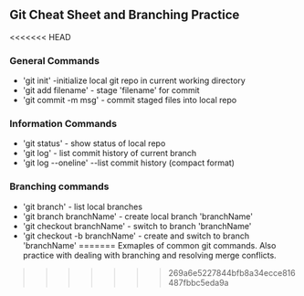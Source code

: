 ## Git Cheat Sheet and Branching Practice

<<<<<<< HEAD
### General Commands
* 'git init' -initialize local git repo in current working directory
* 'git add filename' - stage 'filename' for commit
* 'git commit -m msg' - commit staged files into local repo

### Information Commands
* 'git status' - show status of local repo
* 'git log' - list commit history of current branch
* 'git log --oneline' --list commit history (compact format)

### Branching commands
* 'git branch' - list local branches
* 'git branch branchName' - create local branch 'branchName'
* 'git checkout branchName' - switch to branch 'branchName'
* 'git checkout -b branchName' - create and switch to branch 'branchName'
=======
Exmaples of common git commands. Also practice with dealing with branching and resolving merge conflicts.
>>>>>>> 269a6e5227844bfb8a34ecce816487fbbc5eda9a
